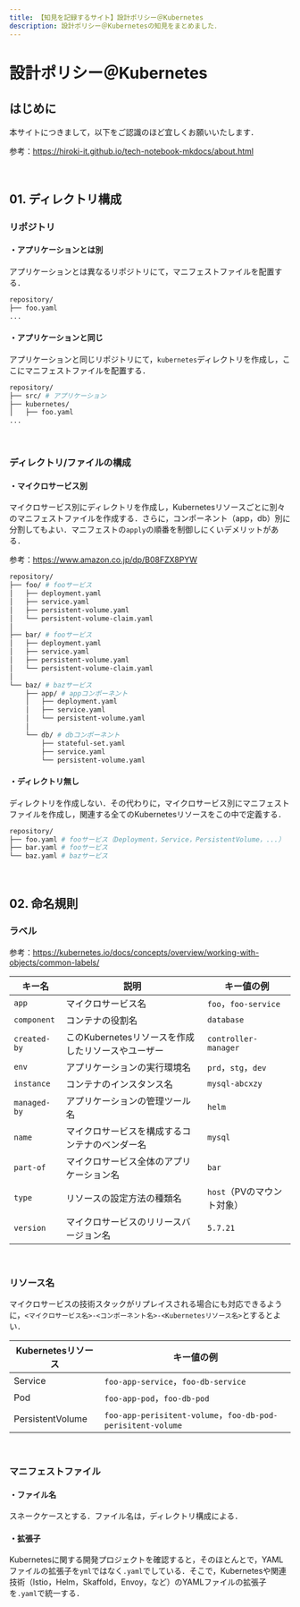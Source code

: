 ```yaml
---
title: 【知見を記録するサイト】設計ポリシー＠Kubernetes
description: 設計ポリシー＠Kubernetesの知見をまとめました．
---
```


# 設計ポリシー＠Kubernetes

## はじめに

本サイトにつきまして，以下をご認識のほど宜しくお願いいたします．

参考：https://hiroki-it.github.io/tech-notebook-mkdocs/about.html

<br>

## 01. ディレクトリ構成

### リポジトリ

#### ・アプリケーションとは別

アプリケーションとは異なるリポジトリにて，マニフェストファイルを配置する．

```bash
repository/
├── foo.yaml
...
```

#### ・アプリケーションと同じ

アプリケーションと同じリポジトリにて，```kubernetes```ディレクトリを作成し，ここにマニフェストファイルを配置する．

```bash
repository/
├── src/ # アプリケーション
├── kubernetes/
│   ├── foo.yaml
...
```

<br>

### ディレクトリ/ファイルの構成

#### ・マイクロサービス別

マイクロサービス別にディレクトリを作成し，Kubernetesリソースごとに別々のマニフェストファイルを作成する．さらに，コンポーネント（app，db）別に分割してもよい．マニフェストの```apply```の順番を制御しにくいデメリットがある．

参考：https://www.amazon.co.jp/dp/B08FZX8PYW

```bash
repository/
├── foo/ # fooサービス
│   ├── deployment.yaml
│   ├── service.yaml
│   ├── persistent-volume.yaml
│   └── persistent-volume-claim.yaml
│
├── bar/ # fooサービス
│   ├── deployment.yaml
│   ├── service.yaml
│   ├── persistent-volume.yaml
│   └── persistent-volume-claim.yaml
│
└── baz/ # bazサービス
    ├── app/ # appコンポーネント
    │   ├── deployment.yaml
    │   ├── service.yaml
    │   └── persistent-volume.yaml
    │
    └── db/ # dbコンポーネント
        ├── stateful-set.yaml
        ├── service.yaml
        └── persistent-volume.yaml
```

#### ・ディレクトリ無し

ディレクトリを作成しない．その代わりに，マイクロサービス別にマニフェストファイルを作成し，関連する全てのKubernetesリソースをこの中で定義する．

```bash
repository/
├── foo.yaml # fooサービス（Deployment，Service，PersistentVolume，...）
├── bar.yaml # fooサービス
└── baz.yaml # bazサービス
```

<br>

## 02. 命名規則

### ラベル

参考：https://kubernetes.io/docs/concepts/overview/working-with-objects/common-labels/

| キー名              | 説明                             | キー値の例                         |
|------------------|--------------------------------|-------------------------------|
| ```app```        | マイクロサービス名                      | ```foo```，```foo-service```   |
| ```component```  | コンテナの役割名                       | ```database```                |
| ```created-by``` | このKubernetesリソースを作成したリソースやユーザー | ```controller-manager```      |
| ```env```        | アプリケーションの実行環境名                 | ```prd```，```stg```，```dev``` |
| ```instance```   | コンテナのインスタンス名                   | ```mysql-abcxzy```            |
| ```managed-by``` | アプリケーションの管理ツール名                | ```helm```                    |
| ```name```       | マイクロサービスを構成するコンテナのベンダー名        | ```mysql```                   |
| ```part-of```    | マイクロサービス全体のアプリケーション名           | ```bar```                     |
| ```type```       | リソースの設定方法の種類名                  | ```host```（PVのマウント対象）         |
| ```version```    | マイクロサービスのリリースバージョン名            | ```5.7.21```                  |

<br>

### リソース名

マイクロサービスの技術スタックがリプレイスされる場合にも対応できるように，```<マイクロサービス名>-<コンポーネント名>-<Kubernetesリソース名>```とするとよい．

| Kubernetesリソース   | キー値の例                                                              |
|------------------|--------------------------------------------------------------------|
| Service          | ```foo-app-service```，```foo-db-service```                         |
| Pod              | ```foo-app-pod```，```foo-db-pod```                                 |
| PersistentVolume | ```foo-app-perisitent-volume```，```foo-db-pod-perisitent-volume``` |

<br>

### マニフェストファイル

#### ・ファイル名

スネークケースとする．ファイル名は，ディレクトリ構成による．

#### ・拡張子

Kubernetesに関する開発プロジェクトを確認すると，そのほとんとで，YAMLファイルの拡張子を```yml```ではなく```.yaml```でしている．そこで，Kubernetesや関連技術（Istio，Helm，Skaffold，Envoy，など）のYAMLファイルの拡張子を```.yaml```で統一する．
